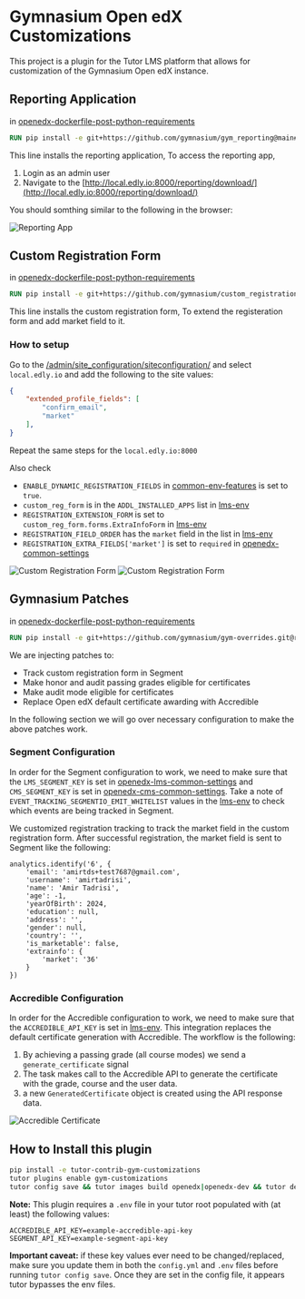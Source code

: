# Gymnasium Open edX Customizations

This project is a plugin for the Tutor LMS platform that allows for customization of the Gymnasium Open edX instance.

## Reporting Application

in [openedx-dockerfile-post-python-requirements](tutorgym_customizations/patches/openedx-dockerfile-post-python-requirements#L3)

```dockerfile
RUN pip install -e git+https://github.com/gymnasium/gym_reporting@main#egg=gymnasium-reporting
```

This line installs the reporting application, To access the reporting app,

1. Login as an admin user
1. Navigate to the [http://local.edly.io:8000/reporting/download/](http://local.edly.io:8000/reporting/download/)

You should somthing similar to the following in the browser:

![Reporting App](./docs/reporting_app.png)

## Custom Registration Form

in [openedx-dockerfile-post-python-requirements](tutorgym_customizations/patches/openedx-dockerfile-post-python-requirements#L2)

```dockerfile
RUN pip install -e git+https://github.com/gymnasium/custom_registration_form.git@release/redwood#egg=custom_reg_form
```

This line installs the custom registration form, To extend the registeration form and add market field to it.

### How to setup

Go to the [/admin/site_configuration/siteconfiguration/](http://local.edly.io:8000/admin/site_configuration/siteconfiguration/) and select `local.edly.io` and add the following to the site values:

```json
{
    "extended_profile_fields": [
        "confirm_email",
        "market"
    ],
}
```

Repeat the same steps for the `local.edly.io:8000`

Also check

- `ENABLE_DYNAMIC_REGISTRATION_FIELDS` in [common-env-features](tutorgym_customizations/patches/common-env-features) is set to `true`.
- `custom_reg_form` is in the `ADDL_INSTALLED_APPS` list in [lms-env](tutorgym_customizations/patches/lms-env)
- `REGISTRATION_EXTENSION_FORM` is set to `custom_reg_form.forms.ExtraInfoForm` in [lms-env](tutorgym_customizations/patches/lms-env)
- `REGISTRATION_FIELD_ORDER` has the `market` field in the list in [lms-env](tutorgym_customizations/patches/lms-env)
- `REGISTRATION_EXTRA_FIELDS['market']` is set to `required` in [openedx-common-settings](tutorgym_customizations/patches/openedx-common-settings)

![Custom Registration Form](./docs/custom_registration_form_1.png)
![Custom Registration Form](./docs/custom_registration_form_2.png)

## Gymnasium Patches

in [openedx-dockerfile-post-python-requirements](tutorgym_customizations/patches/openedx-dockerfile-post-python-requirements#L1)

```dockerfile
RUN pip install -e git+https://github.com/gymnasium/gym-overrides.git@release/redwood#egg=gym_overrides
```

We are injecting patches to:

- Track custom registration form in Segment
- Make honor and audit passing grades eligible for certificates
- Make audit mode eligible for certificates
- Replace Open edX default certificate awarding with Accredible

In the following section we will go over necessary configuration to make the above patches work.

### Segment Configuration

In order for the Segment configuration to work, we need to make sure that the `LMS_SEGMENT_KEY` is set in [openedx-lms-common-settings](tutorgym_customizations/patches/openedx-lms-common-settings) and `CMS_SEGMENT_KEY` is set in [openedx-cms-common-settings](tutorgym_customizations/patches/openedx-cms-common-settings).
Take a note of `EVENT_TRACKING_SEGMENTIO_EMIT_WHITELIST` values in the [lms-env](tutorgym_customizations/patches/lms-env) to check which events are being tracked in Segment.

We customized registration tracking to track the market field in the custom registration form. After successful registration, the market field is sent to Segment like the following:

```
analytics.identify('6', {
    'email': 'amirtds+test7687@gmail.com',
    'username': 'amirtadrisi',
    'name': 'Amir Tadrisi',
    'age': -1,
    'yearOfBirth': 2024,
    'education': null,
    'address': '',
    'gender': null,
    'country': '',
    'is_marketable': false,
    'extrainfo': {
        'market': '36'
    }
})
```

### Accredible Configuration

In order for the Accredible configuration to work, we need to make sure that the `ACCREDIBLE_API_KEY` is set in [lms-env](tutorgym_customizations/patches/lms-env).
This integration replaces the default certificate generation with Accredible. The workflow is the following:

1. By achieving a passing grade (all course modes) we send a `generate_certificate` signal
1. The task makes call to the Accredible API to generate the certificate with the grade, course and the user data.
1. a new `GeneratedCertificate` object is created using the API response data.

![Accredible Certificate](./docs/accredible_certificate.png)

## How to Install this plugin

```bash
pip install -e tutor-contrib-gym-customizations
tutor plugins enable gym-customizations
tutor config save && tutor images build openedx|openedx-dev && tutor dev|local launch
```

**Note:** This plugin requires a `.env` file in your tutor root populated with (at least) the following values:
```
ACCREDIBLE_API_KEY=example-accredible-api-key
SEGMENT_API_KEY=example-segment-api-key
```

**Important caveat:** if these key values ever need to be changed/replaced, make sure you update them in both the `config.yml` and `.env` files before running `tutor config save`. Once they are set in the config file, it appears tutor bypasses the env files.

